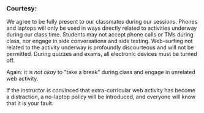 ### Courtesy:

We agree to be fully present to our classmates during our sessions. Phones and laptops will only be used in ways directly related to activities underway during our class time. Students may not accept phone calls or TMs during class, nor engage in side conversations and side texting. Web-surfing not related to the activity underway is profoundly discourteous and will not be permitted. During quizzes and exams, all electronic devices must be turned off.

Again: it is *not okay* to "take a break" during class and engage in unrelated web activity.

If the instructor is convinced that extra-curricular web activity has become a distraction, a no-laptop policy will be introduced, and everyone will know that it is your fault.
